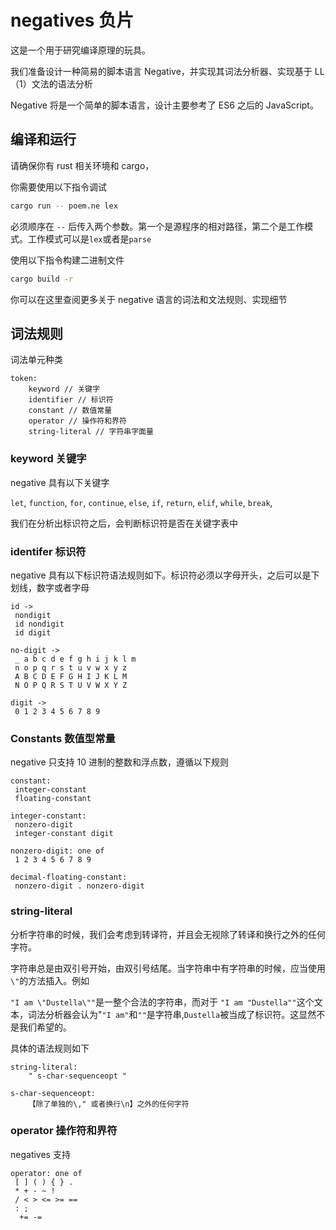 # negatives 负片

这是一个用于研究编译原理的玩具。

我们准备设计一种简易的脚本语言 Negative，并实现其词法分析器、实现基于 LL（1）文法的语法分析

Negative 将是一个简单的脚本语言，设计主要参考了 ES6 之后的 JavaScript。

## 编译和运行

请确保你有 rust 相关环境和 cargo，

你需要使用以下指令调试

```bash
cargo run -- poem.ne lex
```

必须顺序在 `--` 后传入两个参数。第一个是源程序的相对路径，第二个是工作模式。工作模式可以是`lex`或者是`parse`

使用以下指令构建二进制文件

```bash
cargo build -r
```

你可以在这里查阅更多关于 negative 语言的词法和文法规则、实现细节

## 词法规则

词法单元种类

```text
token:
    keyword // 关键字
    identifier // 标识符
    constant // 数值常量
    operator // 操作符和界符
    string-literal // 字符串字面量
```

### keyword 关键字

negative 具有以下关键字

`let`, `function`, `for`, `continue`, `else`, `if`, `return`, `elif`, `while`, `break`,

我们在分析出标识符之后，会判断标识符是否在关键字表中

### identifer 标识符

negative 具有以下标识符语法规则如下。标识符必须以字母开头，之后可以是下划线，数字或者字母

```text
id ->
 nondigit
 id nondigit
 id digit

no-digit ->
 _ a b c d e f g h i j k l m
 n o p q r s t u v w x y z
 A B C D E F G H I J K L M
 N O P Q R S T U V W X Y Z

digit ->
 0 1 2 3 4 5 6 7 8 9
```

### Constants 数值型常量

negative 只支持 10 进制的整数和浮点数，遵循以下规则

```text
constant:
 integer-constant
 floating-constant

integer-constant:
 nonzero-digit
 integer-constant digit

nonzero-digit: one of
 1 2 3 4 5 6 7 8 9

decimal-floating-constant:
 nonzero-digit . nonzero-digit

```

### string-literal

分析字符串的时候，我们会考虑到转译符，并且会无视除了转译和换行之外的任何字符。

字符串总是由双引号开始，由双引号结尾。当字符串中有字符串的时候，应当使用`\"`的方法插入。例如

`"I am \"Dustella\""`是一整个合法的字符串，而对于 `"I am "Dustella""`这个文本，词法分析器会认为"`"I am"`和`""`是字符串,`Dustella`被当成了标识符。这显然不是我们希望的。

具体的语法规则如下

```text
string-literal:
    " s-char-sequenceopt "

s-char-sequenceopt:
    【除了单独的\," 或者换行\n】之外的任何字符
```

### operator 操作符和界符

negatives 支持

```text
operator: one of
 [ ] ( ) { } .
 * + - ~ !
 / < > <= >= ==
 : ;
  += -=
```
